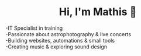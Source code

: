 <h1 align="center">Hi, I'm Mathis 👋</h1>

-IT Specialist in training <br>
-Passionate about astrophotography & live concerts  
-Building websites, automations & small tools  
-Creating music & exploring sound design  
